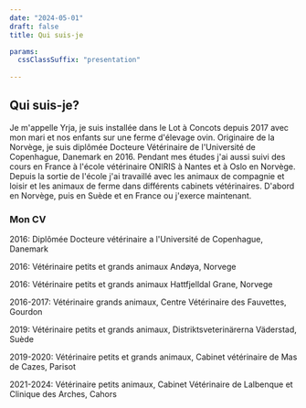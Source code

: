 ```yaml
---
date: "2024-05-01"
draft: false
title: Qui suis-je

params:
  cssClassSuffix: "presentation"
  
---
```


## Qui suis-je?

Je m'appelle Yrja, je suis installée dans le Lot à Concots depuis 2017 avec mon mari et nos enfants sur une ferme d'élevage ovin. Originaire de la Norvège, je suis diplômée Docteure Vétérinaire de l'Université de Copenhague, Danemark en 2016. Pendant mes études j'ai aussi suivi des cours en France à l'école vétérinaire ONIRIS à Nantes et à Oslo en Norvège. Depuis la sortie de l'école j'ai travaillé avec les animaux de compagnie et loisir et les animaux de ferme dans différents cabinets vétérinaires. D'abord en Norvège, puis en Suède et en France ou j'exerce maintenant.

### Mon CV

2016: Diplômée Docteure vétérinaire a l'Université de Copenhague, Danemark

2016: Vétérinaire petits et grands animaux Andøya, Norvege

2016: Vétérinaire petits et grands animaux Hattfjelldal Grane, Norvege

2016-2017: Vétérinaire grands animaux, Centre Vétérinaire des Fauvettes, Gourdon

2019: Vétérinaire petits et grands animaux, Distriktsveterinärerna Väderstad, Suède

2019-2020: Vétérinaire petits et grands animaux, Cabinet vétérinaire de Mas de Cazes, Parisot

2021-2024: Vétérinaire petits animaux, Cabinet Vétérinaire de Lalbenque et Clinique des Arches, Cahors

